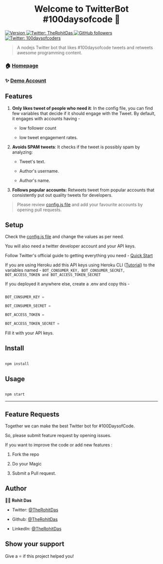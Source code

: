 <h1 align="center">Welcome to TwitterBot #100daysofcode 👋</h1>

<p>  
<a href="#" target="_blank">  
<img alt="Version" src="https://img.shields.io/badge/version-1.0.0-blue.svg?cacheSeconds=2592000" />  
</a>

<a href="https://twitter.com/TheRohitDas" target="_blank">  
<img alt="Twitter: TheRohitDas" src="https://img.shields.io/twitter/follow/TheRohitDas.svg?style=social" />  
</a>  
<a href="https://github.com/therohitdas/" target="_blank">  
<img alt="GitHub followers" src="https://img.shields.io/github/followers/therohitdas?label=Follow%20TheRohitDas&style=social">  
</a>  
<a href="https://twitter.com/100daysofcoders" target="_blank">  
<img alt="Twitter: 100daysofcoders" src="https://img.shields.io/twitter/follow/100daysofcoders.svg?style=social" />  
</a>  
</p>  
  


> A nodejs Twitter bot that likes #100daysofcode tweets and retweets awesome programming content.

### 🏠 [Homepage](#)

### ✨ [Demo Account](https://twitter.com/100daysofcoders)

## Features

1. **Only likes tweet of people who need it**: In the config file, you can find few variables that decide if it should engage with the Tweet. By default, it engages with accounts having -


    * low follower count

    * low tweet engagement rates.

2. **Avoids SPAM tweets**: It checks if the tweet is possibly spam by analyzing:


    * Tweet's text.

    * Author's username.

    * Author's name.

3. **Follows popular accounts:** Retweets tweet from popular accounts that consistently put out quality tweets for developers.

> Please review [config.js file](/blob/master/config.js) and add your favourite accounts by opening pull requests.


## Setup

Check the [config.js file](/blob/master/config.js) and change the values as per need.

You will also need a twitter developer account and your API keys.

Follow Twitter's official guide to getting everything you need - [Quick Start](https://developer.twitter.com/en/docs/labs/filtered-stream/quick-start)

If you are using Heroku add this API keys using Heroku CLI ([Tutorial](https://devcenter.heroku.com/articles/config-vars)) to the variables named -
 `BOT_CONSUMER_KEY, BOT_CONSUMER_SECRET, BOT_ACCESS_TOKEN and BOT_ACCESS_TOKEN_SECRET`

If you deployed it anywhere else, create a .env and copy this -

```js

BOT_CONSUMER_KEY =

BOT_CONSUMER_SECRET =

BOT_ACCESS_TOKEN =

BOT_ACCESS_TOKEN_SECRET =

```

Fill it with your API keys.

## Install

```sh

npm install

```

## Usage

```sh

npm start

```
---

## Feature Requests

Together we can make the best Twitter bot for #100DaysofCode.

So, please submit feature request by opening issues.

If you want to improve the code or add new features :

1. Fork the repo

2. Do your Magic

3. Submit a Pull request.



## Author

🤴🏽 **Rohit Das**

- Twitter: [@TheRohitDas](https://twitter.com/TheRohitDas)

- Github: [@TheRohitDas](https://github.com/TheRohitDas)

- LinkedIn: [@TheRohitDas](https://linkedin.com/in/TheRohitDas)

## Show your support

Give a ⭐️ if this project helped you!

